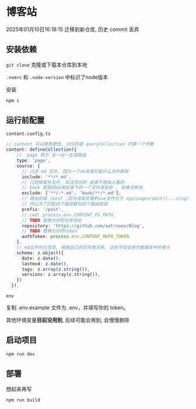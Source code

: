 # 博客站

2025年01月10日16:18:15 迁移到新仓库, 历史 commit 丢弃

## 安装依赖

`git clone` 克隆或下载本仓库到本地

`.nvmrc` 和 `.node-version` 中标识了node版本

安装

```bash
npm i 
```


## 运行前配置

`content.config.ts`

```ts
// content 可以随意更改, 对应的是 queryCollection 的第一个参数
content: defineCollection({
    //  page 表示 会一对一生成路由
    type: 'page',
    source: {
      // 过滤 md 文件, 因为一个ob库里可能什么文件都有
      include: '**/*.md',
      // 过滤掉某些文件, 如没写完的 或者不想给人看的
      // book 是我的ob根目录下的一个文件夹名称 , 视情况修改
      exclude: ['**/-*.md', 'book/**/*.md'],
      // 路由前缀 /post ,因为渲染文章的vue文件位于 app/pages/post/[...slug].vue
      // 所以为了匹配这个路径要加这个路由前缀
      prefix: '/post',
      // cwd: process.env.CONTENT_FS_PATH,
      // TODO 替换为你的仓库地址
      repository: 'https://github.com/aatrooox/Blog',
      // TODO 替换为你的token
      authToken: process.env.CONTENT_REPO_TOKEN
    },
    // md文件的元信息, 根据自己的实际情况来, 这些字段会用作数据库中的表头
    schema: z.object({
      date: z.date(),
      lastmod: z.date(),
      tags: z.array(z.string()),
      versions: z.array(z.string()),
    })
  }),
```

`env`

复制 .env.example 文件为 .env，并填写你的 token。

其他环境变量**目前没用到**, 后续可能会用到, 会慢慢删除

## 启动项目

```bash
npm run dev
```

## 部署

想起来再写

```bash
npm run build
```

